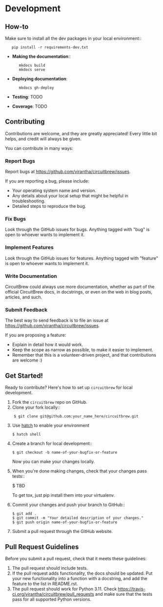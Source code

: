 # Development

## How-to
Make sure to install all the dev packages in your local environment::

```
   pip install -r requirements-dev.txt
```

* **Making the documentation**::
    
    ```
       mkdocs build
       mkdocs serve 
    ```

* **Deploying documentation**: 

    ```
       mkdocs gh-deploy
    ```

* **Testing**: TODO

* **Coverage**: TODO

## Contributing

Contributions are welcome, and they are greatly appreciated! Every
little bit helps, and credit will always be given. 

You can contribute in many ways:

### Report Bugs

Report bugs at <https://github.com/virantha/circuitbrew/issues>.

If you are reporting a bug, please include:

* Your operating system name and version.
* Any details about your local setup that might be helpful in troubleshooting.
* Detailed steps to reproduce the bug.

### Fix Bugs

Look through the GitHub issues for bugs. Anything tagged with "bug"
is open to whoever wants to implement it.

### Implement Features

Look through the GitHub issues for features. Anything tagged with "feature"
is open to whoever wants to implement it.

### Write Documentation

CircuitBrew could always use more documentation, whether as part of
the official CircuitBrew docs, in docstrings, or even on the web in
blog posts, articles, and such.

### Submit Feedback

The best way to send feedback is to file an issue at <https://github.com/virantha/circuitbrew/issues>.

If you are proposing a feature:

* Explain in detail how it would work.
* Keep the scope as narrow as possible, to make it easier to implement.
* Remember that this is a volunteer-driven project, and that contributions
  are welcome :)

## Get Started!

Ready to contribute? Here's how to set up `circuitbrew` for local development.

1. Fork the `circuitbrew` repo on GitHub.
2. Clone your fork locally::

```
    $ git clone git@github.com:your_name_here/circuitbrew.git
```

3. Use [hatch](https://github.com/pypa/hatch) to enable your environment

    ```
    $ hatch shell
    ```

4. Create a branch for local development::

    ```
    $ git checkout -b name-of-your-bugfix-or-feature
    ```
   
   Now you can make your changes locally.

5. When you're done making changes, check that your changes pass tests::

    $ TBD

   To get tox, just pip install them into your virtualenv. 

6. Commit your changes and push your branch to GitHub::

    ```    
    $ git add .
    $ git commit -m "Your detailed description of your changes."
    $ git push origin name-of-your-bugfix-or-feature
    ```

7. Submit a pull request through the GitHub website.

## Pull Request Guidelines

Before you submit a pull request, check that it meets these guidelines:

1. The pull request should include tests.
2. If the pull request adds functionality, the docs should be updated. Put
   your new functionality into a function with a docstring, and add the
   feature to the list in README.rst.
3. The pull request should work for Python 3.11. Check 
   https://travis-ci.org/virantha/circuitbrew/pull_requests
   and make sure that the tests pass for all supported Python versions.



